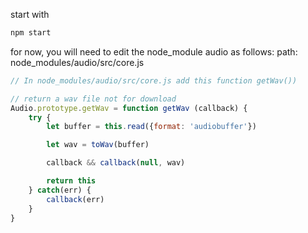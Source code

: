 start with
```bash
npm start
```

for now, you will need to edit the node_module audio as follows:
path: node_modules/audio/src/core.js
```js
// In node_modules/audio/src/core.js add this function getWav())

// return a wav file not for download
Audio.prototype.getWav = function getWav (callback) {
    try {
        let buffer = this.read({format: 'audiobuffer'})

        let wav = toWav(buffer)

        callback && callback(null, wav)

        return this
    } catch(err) {
        callback(err)
    }
}
```
